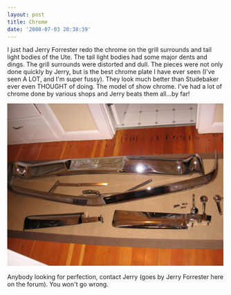 ```yaml
---
layout: post
title: Chrome
date: '2008-07-03 20:38:39'
---
```

I just had Jerry Forrester redo the chrome on the grill surrounds and tail light bodies of the Ute. The tail light bodies had some major dents and dings. The grill surrounds were distorted and dull. The pieces were not only done quickly by Jerry, but is the best chrome plate I have ever seen (I've seen A LOT, and I'm super fussy). They look much better than Studebaker ever even THOUGHT of doing. The model of show chrome. I've had a lot of chrome done by various shops and Jerry beats them all...by far!

<a href="/uploads/2008/12/chrome-003.jpg"><img class="alignnone size-full wp-image-167" title="chrome-003" src="/uploads/2008/12/chrome-003.jpg" alt="" width="500" height="375" /></a>

Anybody looking for perfection, contact Jerry (goes by Jerry Forrester here on the forum).  You won't go wrong.<span style="font-size: x-small; font-family: Verdana,Arial,Helvetica; color: midnightblue;"></span>
